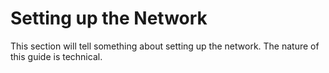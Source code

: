 # Setting up the Network

This section will tell something about setting up the network. The nature of this guide is technical.
